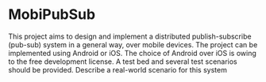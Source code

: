 # MobiPubSub
This project aims to design and implement a distributed publish-subscribe (pub-sub) 
system in a general way, over mobile devices. The project can be implemented using Android 
or iOS. The choice of Android over iOS is owing to the free development license. A test bed and
several test scenarios should be provided. Describe a real-world scenario for this system

